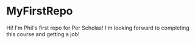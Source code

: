 # MyFirstRepo

Hi!  I'm Phil's first repo for Per Scholas! 
I'm looking forward to completing this course and getting a job!
